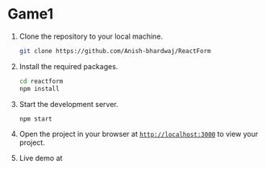 # Game1
1. Clone the repository to your local machine.
    ```sh
    git clone https://github.com/Anish-bhardwaj/ReactForm
    ```

1. Install the required packages.
    ```sh
    cd reactform
    npm install
    ```

1. Start the development server.
    ```sh
    npm start
    ```
1. Open the project in your browser at [`http://localhost:3000`](http://localhost:3000) to view your project.

1. Live demo at 
